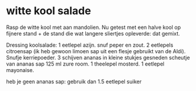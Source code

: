 # witte kool salade

Rasp de witte kool met aan mandolien. Nu getest met een halve kool op fijnere stand + de stand die wat langere sliertjes opleverde: dat gemixt.

Dressing koolsalade:
1 eetlepel azijn.
snuf peper en zout.
2 eetlepels citroensap (ik heb gewoon limoen sap uit een flesje gebruikt van de Aldi).
Snufje kerriepoeder.
3 schijven ananas in kleine stukjes gesneden
scheutje van ananas sap
125 ml zure room.
1 theelepel mosterd.
1 eetlepel mayonaise.

heb je geen ananas sap: gebruik dan 1.5 eetlepel suiker
